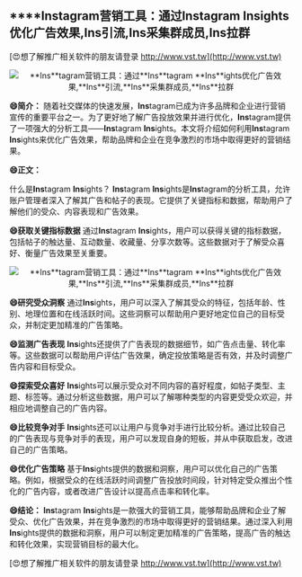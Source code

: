 ## ****Ins**tagram营销工具：通过**Ins**tagram **Ins**ights优化广告效果,**Ins**引流,**Ins**采集群成员,**Ins**拉群**

[😍想了解推广相关软件的朋友请登录 http://www.vst.tw](http://www.vst.tw)

 <center><img src="https://vst.tw/MP4/tuiguang/png/0.png" alt="**Ins**tagram营销工具：通过**Ins**tagram **Ins**ights优化广告效果,**Ins**引流,**Ins**采集群成员,**Ins**拉群"></center>

**😄简介：**
随着社交媒体的快速发展，**Ins**tagram已成为许多品牌和企业进行营销宣传的重要平台之一。为了更好地了解广告投放效果并进行优化，**Ins**tagram提供了一项强大的分析工具——**Ins**tagram **Ins**ights。本文将介绍如何利用**Ins**tagram **Ins**ights来优化广告效果，帮助品牌和企业在竞争激烈的市场中取得更好的营销结果。

**😄正文：**

什么是**Ins**tagram **Ins**ights？
**Ins**tagram **Ins**ights是**Ins**tagram的分析工具，允许账户管理者深入了解其广告和帖子的表现。它提供了关键指标和数据，帮助用户了解他们的受众、内容表现和广告效果。

**😄获取关键指标数据**
通过**Ins**tagram **Ins**ights，用户可以获得关键的指标数据，包括帖子的触达量、互动数量、收藏量、分享次数等。这些数据对于了解受众喜好、衡量广告效果至关重要。

 <center><img src="https://vst.tw/MP4/tuiguang/png/3.png" alt="**Ins**tagram营销工具：通过**Ins**tagram **Ins**ights优化广告效果,**Ins**引流,**Ins**采集群成员,**Ins**拉群"></center>

**😄研究受众洞察**
通过**Ins**ights，用户可以深入了解其受众的特征，包括年龄、性别、地理位置和在线活跃时间。这些洞察可以帮助用户更好地定位自己的目标受众，并制定更加精准的广告策略。

**😄监测广告表现**
**Ins**ights还提供了广告表现的数据细节，如广告点击量、转化率等。这些数据可以帮助用户评估广告效果，确定投放策略是否有效，并及时调整广告内容和目标受众。

**😄探索受众喜好**
**Ins**ights可以展示受众对不同内容的喜好程度，如帖子类型、主题、标签等。通过分析这些数据，用户可以了解哪种类型的内容更受受众欢迎，并相应地调整自己的广告内容。

**😄比较竞争对手**
**Ins**ights还可以让用户与竞争对手进行比较分析。通过比较自己的广告表现与竞争对手的表现，用户可以发现自身的短板，并从中获取启发，改进自己的广告策略。

**😄优化广告策略**
基于**Ins**ights提供的数据和洞察，用户可以优化自己的广告策略。例如，根据受众的在线活跃时间调整广告投放时间段，针对特定受众推出个性化的广告内容，或者改进广告设计以提高点击率和转化率。

**😄结论：**
**Ins**tagram **Ins**ights是一款强大的营销工具，能够帮助品牌和企业了解受众、优化广告效果，并在竞争激烈的市场中取得更好的营销结果。通过深入利用**Ins**ights提供的数据和洞察，用户可以制定更加精准的广告策略，提高广告的触达和转化效果，实现营销目标的最大化。

[😍想了解推广相关软件的朋友请登录 http://www.vst.tw](http://www.vst.tw)



